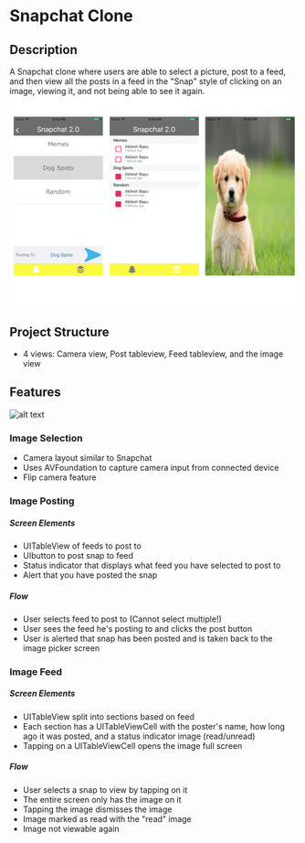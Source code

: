 # Snapchat Clone #

## Description ##
A Snapchat clone where users are able to select a picture, post to a feed, and then view all the posts in a feed in the "Snap" style of clicking on an image, viewing it, and not being able to see it again.
![alt text](/README-images/previewSnap.002.jpeg)

## Project Structure ##
* 4 views: Camera view, Post tableview, Feed tableview, and the image view

## Features ##

![alt text](/README-images/camera-preview.gif)
###  Image Selection ###
* Camera layout similar to Snapchat
* Uses AVFoundation to capture camera input from connected device
* Flip camera feature

###  Image Posting ###
##### Screen Elements #####
* UITableView of feeds to post to
* UIbutton to post snap to feed
* Status indicator that displays what feed you have selected to post to
* Alert that you have posted the snap

##### Flow #####
* User selects feed to post to (Cannot select multiple!)
* User sees the feed he's posting to and clicks the post button
* User is alerted that snap has been posted and is taken back to the image picker screen

### Image Feed ###
##### Screen Elements #####
* UITableView split into sections based on feed
* Each section has a UITableViewCell with the poster's name, how long ago it was posted, and a status indicator image (read/unread)
* Tapping on a UITableViewCell opens the image full screen

##### Flow #####
* User selects a snap to view by tapping on it
* The entire screen only has the image on it
* Tapping the image dismisses the image
* Image marked as read with the "read" image
* Image not viewable again
